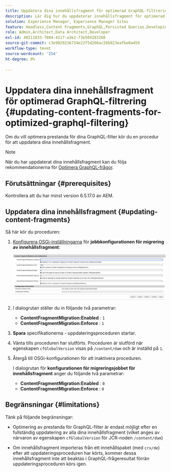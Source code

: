 ```yaml
---
title: Uppdatera dina innehållsfragment för optimerad GraphQL-filtrering
description: Lär dig hur du uppdaterar innehållsfragment för optimerad GraphQL-filtrering i Adobe Experience Manager för leverans av headless-innehåll.
solution: Experience Manager, Experience Manager Sites
feature: Headless,Content Fragments,GraphQL,Persisted Queries,Developing
role: Admin,Architect,Data Architect,Developer
exl-id: 40211033-7084-4117-a3e2-73e504283266
source-git-commit: c3e9029236734e22f5d266ac26b923eafbe0a459
workflow-type: tm+mt
source-wordcount: '254'
ht-degree: 0%

---
```


# Uppdatera dina innehållsfragment för optimerad GraphQL-filtrering {#updating-content-fragments-for-optimized-graphql-filtering}

Om du vill optimera prestanda för dina GraphQL-filter kör du en procedur för att uppdatera dina innehållsfragment.

>[!NOTE]
>
>När du har uppdaterat dina innehållsfragment kan du följa rekommendationerna för [Optimera GraphQL-frågor](/help/sites-developing/headless/graphql-api/graphql-optimization.md).

## Förutsättningar {#prerequisites}

Kontrollera att du har minst version 6.5.17.0 av AEM.

## Uppdatera dina innehållsfragment {#updating-content-fragments}

Så här kör du proceduren:

1. [Konfigurera OSGi-inställningarna](/help/sites-deploying/configuring-osgi.md) för **jobbkonfigurationen för migrering av innehållsfragment**:

   ![Migreringsjobbskonfiguration för OSGi-innehållsfragment](assets/cfm-graphql-update-01.png "Migreringsjobbskonfiguration för OSGi-innehållsfragment")

1. I dialogrutan ställer du in följande två parametrar:

   * **ContentFragmentMigration:Enabled** : `1`
   * **ContentFragmentMigration:Enforce** : `1`

1. **Spara** specifikationerna - uppdateringsproceduren startar.

1. Vänta tills proceduren har slutförts. Proceduren är slutförd när egenskapen `cfGlobalVersion` visas på `/content/dam` och är inställd på `1`.

1. Återgå till OSGi-konfigurationen för att inaktivera proceduren.

   I dialogrutan för **konfigurationen för migreringsjobbet för innehållsfragment** anger du följande två parametrar:

   * **ContentFragmentMigration:Enabled** : `0`
   * **ContentFragmentMigration:Enforce** : `0`

## Begränsningar {#limitations}

Tänk på följande begränsningar:

* Optimering av prestanda för GraphQL-filter är endast möjligt efter en fullständig uppdatering av alla dina innehållsfragment (vilket anges av närvaron av egenskapen `cfGlobalVersion` för JCR-noden `/content/dam`)

* Om innehållsfragment importeras från ett innehållspaket (med `crx/de`) efter att uppdateringsproceduren har körts, kommer dessa innehållsfragment inte att beaktas i GraphQL-frågeresultat förrän uppdateringsproceduren körs igen.
